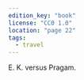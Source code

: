 ```yaml
---
edition_key: "book"
license: "CC0 1.0"
location: "page 22"
tags:
  - travel
---
```

E. K. versus Pragam.

